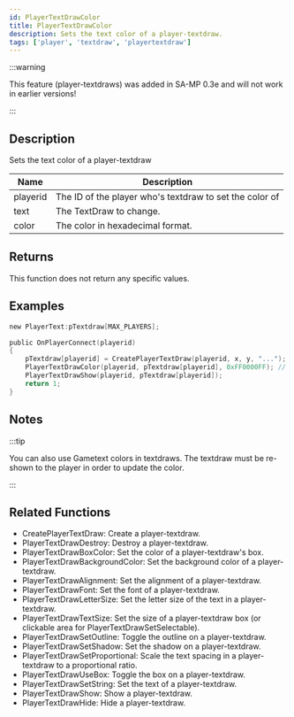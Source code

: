 ```yaml
---
id: PlayerTextDrawColor
title: PlayerTextDrawColor
description: Sets the text color of a player-textdraw.
tags: ['player', 'textdraw', 'playertextdraw']
---
```


:::warning

This feature (player-textdraws) was added in SA-MP 0.3e and will not work in earlier versions!

:::

## Description

Sets the text color of a player-textdraw


| Name | Description |
|------|-------------|
|playerid | The ID of the player who's textdraw to set the color of|
|text | The TextDraw to change.|
|color | The color in hexadecimal format.|


## Returns

This function does not return any specific values.


## Examples


```c
new PlayerText:pTextdraw[MAX_PLAYERS];

public OnPlayerConnect(playerid)
{
    pTextdraw[playerid] = CreatePlayerTextDraw(playerid, x, y, "...");
    PlayerTextDrawColor(playerid, pTextdraw[playerid], 0xFF0000FF); // Red text
    PlayerTextDrawShow(playerid, pTextdraw[playerid]);
    return 1;
}
```


## Notes

:::tip


 You can also use Gametext colors in textdraws.
 The textdraw must be re-shown to the player in order to update the color.



:::


## Related Functions


-  CreatePlayerTextDraw: Create a player-textdraw.
-  PlayerTextDrawDestroy: Destroy a player-textdraw.
-  PlayerTextDrawBoxColor: Set the color of a player-textdraw's box.
-  PlayerTextDrawBackgroundColor: Set the background color of a player-textdraw.
-  PlayerTextDrawAlignment: Set the alignment of a player-textdraw.
-  PlayerTextDrawFont: Set the font of a player-textdraw.
-  PlayerTextDrawLetterSize: Set the letter size of the text in a player-textdraw.
-  PlayerTextDrawTextSize: Set the size of a player-textdraw box (or clickable area for PlayerTextDrawSetSelectable).
-  PlayerTextDrawSetOutline: Toggle the outline on a player-textdraw.
-  PlayerTextDrawSetShadow: Set the shadow on a player-textdraw.
-  PlayerTextDrawSetProportional: Scale the text spacing in a player-textdraw to a proportional ratio.
-  PlayerTextDrawUseBox: Toggle the box on a player-textdraw.
-  PlayerTextDrawSetString: Set the text of a player-textdraw.
-  PlayerTextDrawShow: Show a player-textdraw.
-  PlayerTextDrawHide: Hide a player-textdraw.